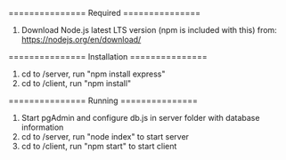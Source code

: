 ===============  Required  ===============
1. Download Node.js latest LTS version (npm is included with this) from: https://nodejs.org/en/download/

=============== Installation ===============
1. cd to /server, run "npm install express"
2. cd to /client, run "npm install"

=============== Running ===============
1. Start pgAdmin and configure db.js in server folder with database information
2. cd to /server, run "node index" to start server
3. cd to /client, run "npm start" to start client


